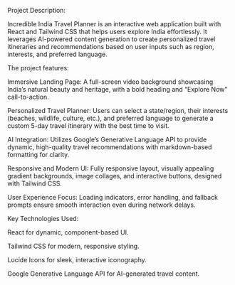 Project Description:

Incredible India Travel Planner is an interactive web application built with React and Tailwind CSS that helps users explore India effortlessly. It leverages AI-powered content generation to create personalized travel itineraries and recommendations based on user inputs such as region, interests, and preferred language.

The project features:

Immersive Landing Page: A full-screen video background showcasing India’s natural beauty and heritage, with a bold heading and “Explore Now” call-to-action.

Personalized Travel Planner: Users can select a state/region, their interests (beaches, wildlife, culture, etc.), and preferred language to generate a custom 5-day travel itinerary with the best time to visit.

AI Integration: Utilizes Google’s Generative Language API to provide dynamic, high-quality travel recommendations with markdown-based formatting for clarity.

Responsive and Modern UI: Fully responsive layout, visually appealing gradient backgrounds, image collages, and interactive buttons, designed with Tailwind CSS.

User Experience Focus: Loading indicators, error handling, and fallback prompts ensure smooth interaction even during network delays.

Key Technologies Used:

React for dynamic, component-based UI.

Tailwind CSS for modern, responsive styling.

Lucide Icons for sleek, interactive iconography.

Google Generative Language API for AI-generated travel content.
